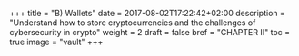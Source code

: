 +++
title = "B) Wallets"
date = 2017-08-02T17:22:42+02:00
description = "Understand how to store cryptocurrencies and the challenges of cybersecurity in crypto"
weight = 2
draft = false
bref = "CHAPTER II"
toc = true
image = "vault"
+++
